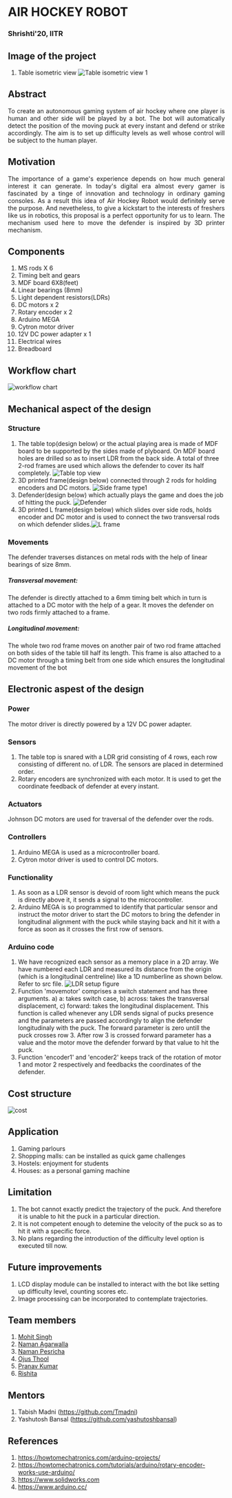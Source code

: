 # AIR HOCKEY ROBOT
### Shrishti'20, IITR
## Image of the project
1. Table isometric view 
![Table isometric view 1](https://user-images.githubusercontent.com/68807083/88667192-a8c56200-d0fe-11ea-8249-519fb2419034.jpg)

## Abstract
<p align="justify">To create an autonomous gaming system of air hockey where one player is human and other side will be played by a bot. The bot will automatically detect the position of the moving puck at every instant and defend or strike accordingly. The aim is to set up difficulty levels as well whose control will be subject to the human player.
 
## Motivation
<p align="justify">The importance of a game's experience depends on how much general interest it can generate. In today's digital era almost every gamer is fascinated by a tinge of innovation and technology in ordinary gaming consoles. As a result this idea of Air Hockey Robot would definitely serve the purpose. And nevetheless, to give a kickstart to the interests of freshers like us in robotics, this proposal is a perfect opportunity for us to learn.
The mechanism used here to move the defender is inspired by 3D printer mechanism.

## Components
1. MS rods X 6
2. Timing belt and gears 
3. MDF board 6X8(feet)
4. Linear bearings (8mm)
5. Light dependent resistors(LDRs)
6. DC motors x 2
7. Rotary encoder x 2
8. Arduino MEGA 
9. Cytron motor driver 
10. 12V DC power adapter x 1  
11. Electrical wires
12. Breadboard
 
## Workflow chart
![workflow chart](https://user-images.githubusercontent.com/68807083/88667786-723c1700-d0ff-11ea-91a0-9e963118dab7.jpg)
 
## Mechanical aspect of the design

### Structure
1. The table top(design below) or the actual playing area is made of MDF board to be supported by the sides made of plyboard. On MDF board holes are drilled so as to insert LDR from the back side. A total of three 2-rod frames are used which allows the defender to cover its half completely.
![Table top view](https://user-images.githubusercontent.com/68807083/88698554-d375e180-d123-11ea-9b50-9f69cfdb6388.jpg)
2. 3D printed frame(design below) connected through 2 rods for holding encoders and DC motors.
![Side frame type1](https://user-images.githubusercontent.com/68807083/88667544-238e7d00-d0ff-11ea-845e-cb732a518fd7.jpg)
3. Defender(design below) which actually plays the game and does the job of hitting the puck.
![Defender](https://user-images.githubusercontent.com/68807083/88667478-0ce82600-d0ff-11ea-8cc2-49220d121cac.jpg)
4. 3D printed L frame(design below) which slides over side rods, holds encoder and DC motor and is used to connect the two transversal rods on which defender slides.![L frame](https://user-images.githubusercontent.com/68807083/88667526-1d989c00-d0ff-11ea-81d8-4d7cfd483a9a.jpg)

### Movements
The defender traverses distances on metal rods with the help of linear bearings of size 8mm.

##### Transversal movement:
The defender is directly attached to a 6mm timing belt which in turn is attached to a DC motor with the help of a gear. It moves the defender on two rods firmly attached to a frame.
##### Longitudinal movement:
The whole two rod frame moves on another pair of two rod frame attached on both sides of the table till half its length. This frame is also attached to a DC motor through a timing belt from one side which ensures the longitudinal movement of the bot

## Electronic aspest of the design

### Power
The motor driver is directly powered by a 12V DC power adapter.

### Sensors 
1. The table top is snared with a LDR grid consisting of 4 rows, each row consisting of different no. of LDR. The sensors are placed in determined order.
2. Rotary encoders are synchronized with each motor. It is used to get the coordinate feedback of defender at every instant.

### Actuators
Johnson DC motors are used for traversal of the defender over the rods.

### Controllers
1. Arduino MEGA is used as a microcontroller board.
2. Cytron motor driver is used to control DC motors.

### Functionality
1. As soon as a LDR sensor is devoid of room light which means the puck is directly above it, it sends a signal to the microcontroller.
2. Arduino MEGA is so programmed to identify that particular sensor and instruct the motor driver to start the DC motors to bring the defender in longitudinal alignment with the puck while staying back and hit it with a force as soon as it crosses the first row of sensors.

### Arduino code
1. We have recognized each sensor as a memory place in a 2D array. We have numbered each LDR and measured its distance from the origin (which is a longitudinal centreline) like a 1D numberline as shown below. Refer to src file.
![LDR setup figure](https://user-images.githubusercontent.com/68807083/88666808-318fce00-d0fe-11ea-8741-c41be6cc9d71.jpg)
2. Function 'movemotor' comprises a switch statement and has three arguments. a) a: takes switch case, b) across: takes the transversal displacement, c) forward: takes the longitudinal displacement. This function is called whenever any LDR sends signal of pucks presence and the parameters are passed accordingly to align the defender longitudinaly with the puck. The forward parameter is zero untill the puck crosses row 3. After row 3 is crossed forward parameter has a value and the motor move the defender forward by that value to hit the puck.
3. Function 'encoder1' and 'encoder2' keeps track of the rotation of motor 1 and motor 2 respectively and feedbacks the coordinates of the defender.      

## Cost structure
![cost](https://user-images.githubusercontent.com/68807083/88667966-a44d7900-d0ff-11ea-9c41-c59edc657d8f.jpg)
## Application 
1.  Gaming parlours
2.  Shopping malls: can be installed as quick game challenges 
3.  Hostels: enjoyment for students 
4.  Houses: as a personal gaming machine

## Limitation 
1.  The bot cannot exactly predict the trajectory of the puck. And therefore it is unable to hit the puck in a particular direction.
2.  It is not competent enough to detemine the velocity of the puck so as to hit it with a specific force.
3.  No plans regarding the introduction of the difficulty level option is executed till now.
 
## Future improvements 
1.  LCD display module can be installed to interact with the bot like setting up difficulty level, counting scores etc.
2.  Image processing can be incorporated to contemplate trajectories.
 
## Team members
1. [Mohit Singh](https://github.com/mohitschoudhary)
2. [Naman Agarwalla](https://github.com/naman99-agar)
3. [Naman Pesricha](https://github.com/pesricha)
4. [Ojus Thool](https://github.com/ojusthool)
5. [Pranav Kumar](https://github.com/Pranav123-alt)
6. [Rishita](https://github.com/Rishita-003)

## Mentors 
1. Tabish Madni (https://github.com/Tmadni)
2. Yashutosh Bansal (https://github.com/yashutoshbansal)

## References
1.  https://howtomechatronics.com/arduino-projects/
2.  https://howtomechatronics.com/tutorials/arduino/rotary-encoder-works-use-arduino/
3.  https://www.solidworks.com 
4.  https://www.arduino.cc/

